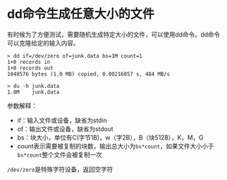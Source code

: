 # dd命令生成任意大小的文件

有时候为了方便测试，需要随机生成特定大小的文件，可以使用dd命令。dd命令可以克隆给定的输入内容。

```shell
> dd if=/dev/zero of=junk.data bs=1M count=1
1+0 records in
1+0 records out
1048576 bytes (1.0 MB) copied, 0.00216857 s, 484 MB/s

> du -h junk.data
1.0M	junk.data
```

参数解释：

- if：输入文件或设备，缺省为stdin
- of：输出文件或设备，缺省为stdout
- bs：块大小，单位有C(字节1B)，w（字2B），B（块512B），K，M，G
- count表示需要被复制的块数，输出总大小为`bs*count`，如果文件大小小于`bs*count`整个文件会被复制一次

`/dev/zero`是特殊字符设备，返回空字符



